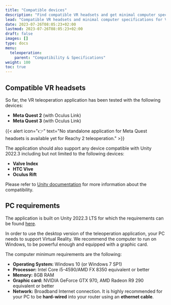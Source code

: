 ```yaml
---
title: "Compatible devices"
description: "Find compatible VR headsets and get minimal computer specifications for teleoperation"
lead: "Compatible VR headsets and minimal computer specifications for VR teleoperation"
date: 2023-07-26T08:05:23+02:00
lastmod: 2023-07-26T08:05:23+02:00
draft: false
images: []
type: docs
menu:
  teleoperation:
    parent: "Compatibility & Specifications"
weight: 100
toc: true
---
```


## Compatible VR headsets

So far, the VR teleoperation application has been tested with the following devices:
* **Meta Quest 2** (with Oculus Link)
* **Meta Quest 3** (with Oculus Link)

{{< alert icon="👉" text="No standalone application for Meta Quest headsets is available yet for Reachy 2 teleoperation." >}}

The application should also support any device compatible with Unity 2022.3 including but not limited to the following devices:  
* **Valve Index**
* **HTC Vive**
* **Oculus Rift**


Please refer to [Unity documentation](https://docs.unity3d.com/2022.3/Documentation/Manual/VROverview.html) for more information about the compatibility.

## PC requirements


The application is built on Unity 2022.3 LTS for which the requirements can be found [here](https://docs.unity.cn/2022.3/Documentation/Manual/system-requirements.html).


In order to use the desktop version of the teleoperation application, your PC needs to support Virtual Reality. We recommend the computer to run on Windows, to be powerful enough and equipped with a graphic card.  

The computer minimum requirements are the following:  
* **Operating System:** Windows 10 (or Windows 7 SP1)
* **Processor:** Intel Core i5-4590/AMD FX 8350 equivalent or better
* **Memory:** 8GB RAM
* **Graphic card:** NVIDIA GeForce GTX 970, AMD Radeon R9 290 equivalent or better
* **Network:** Broadband Internet connection. It is highly recommended for your PC to be **hard-wired** into your router using an **ethernet cable**.

